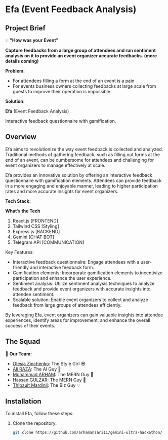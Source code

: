# Efa (Event Feedback Analysis)

## Project Brief

💡 **"How was your Event"**

**Capture feedbacks from a large group of attendees and run sentiment analysis on it to provide an event organizer accurate feedbacks. (more details coming)**

**Problem:**

- For attendees filling a form at the end of an event is a pain
- For events business owners collecting feedbacks at large scale from guests to improve their operation is impossible.

**Solution:**

**Efa** (Event Feedback Analysis)

Interactive feedback questionnaire with gamification.

## Overview

Efa aims to revolutionize the way event feedback is collected and analyzed. Traditional methods of gathering feedback, such as filling out forms at the end of an event, can be cumbersome for attendees and challenging for event organizers to manage effectively at scale.

Efa provides an innovative solution by offering an interactive feedback questionnaire with gamification elements. Attendees can provide feedback in a more engaging and enjoyable manner, leading to higher participation rates and more accurate insights for event organizers.

**Tech Stack:**

**What’s the Tech**

1. React.js [FRONTEND]
2. Tailwind CSS [Styling]
3. Express.js [BACKEND]
4. Gemini [CHAT BOT]
5. Telegram API [COMMUNICATION]

Key Features:
- Interactive feedback questionnaire: Engage attendees with a user-friendly and interactive feedback form.
- Gamification elements: Incorporate gamification elements to incentivize participation and enhance the user experience.
- Sentiment analysis: Utilize sentiment analysis techniques to analyze feedback and provide event organizers with accurate insights into attendee sentiment.
- Scalable solution: Enable event organizers to collect and analyze feedback from large groups of attendees efficiently.

By leveraging Efa, event organizers can gain valuable insights into attendee experiences, identify areas for improvement, and enhance the overall success of their events.

## The Squad

👥 **Our Team:**

- [Olesia Zinchenko](https://www.linkedin.com/in/olesiazinchenko/): The Style Girl 😎
- [Ali RAZA](https://www.linkedin.com/in/ali-raza-147785267/): The AI Guy 🤖
- [Muhammad ARHAM](https://www.linkedin.com/in/arhamansari12/): The MERN Guy 👾
- [Hassan GULZAR](https://www.linkedin.com/in/hassan-gulzar-256292267/): The MERN Guy 👾
- [Thibault Mardinli](https://www.linkedin.com/in/eventsandai/): The Biz Guy 💡

## Installation

To install Efa, follow these steps:

1. Clone the repository:
   ```bash
   git clone https://github.com/arhamansari11/gemini-ultra-hackathon/
